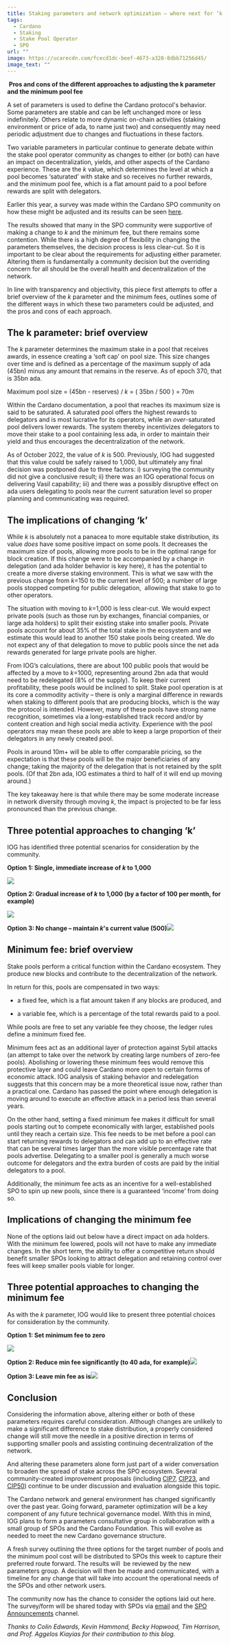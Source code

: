 ```yaml
---
title: Staking parameters and network optimization – where next for ‘k’ and ‘min fee’?
tags:
  - Cardano
  - Staking
  - Stake Pool Operator
  - SPO
url: ""
image: https://ucarecdn.com/fcecd1dc-beef-4673-a328-8dbb71256d45/
image_text: ""
---
```


 **Pros and cons of the different approaches to adjusting the k parameter and the minimum pool fee**  
  
A set of parameters is used to define the Cardano protocol's behavior. Some parameters are stable and can be left unchanged more or less indefinitely. Others relate to more dynamic on-chain activities (staking environment or price of ada, to name just two) and consequently may need periodic adjustment due to changes and fluctuations in these factors. 

Two variable parameters in particular continue to generate debate within the stake pool operator community as changes to either (or both) can have an impact on decentralization, yields, and other aspects of the Cardano experience. These are the _k_ value, which determines the level at which a pool becomes ‘saturated’ with stake and so receives no further rewards, and the minimum pool fee, which is a flat amount paid to a pool before rewards are split with delegators.

Earlier this year, a survey was made within the Cardano SPO community on how these might be adjusted and its results can be seen [here](https://input-output.typeform.com/report/Row2tnqQ/HSCUwpltfMyJ7yp7). 

The results showed that many in the SPO community were supportive of making a change to _k_ and the minimum fee, but there remains some contention. While there is a high degree of flexibility in changing the parameters themselves, the decision process is less clear-cut. So it is important to be clear about the requirements for adjusting either parameter. Altering them is fundamentally a community decision but the overriding concern for all should be the overall health and decentralization of the network.

In line with transparency and objectivity, this piece first attempts to offer a brief overview of the _k_ parameter and the minimum fees, outlines some of the different ways in which these two parameters could be adjusted, and the pros and cons of each approach. 

## The k parameter: brief overview

The _k_ parameter determines the maximum stake in a pool that receives awards, in essence creating a ‘soft cap’ on pool size. This size changes over time and is defined as a percentage of the maximum supply of ada (45bn) minus any amount that remains in the reserve. As of epoch 370, that is 35bn ada.  

Maximum pool size = (45bn - reserves) / _k_ = ( 35bn / 500 ) = 70m

Within the Cardano documentation, a pool that reaches its maximum size is said to be saturated. A saturated pool offers the highest rewards to delegators and is most lucrative for its operators, while an _over_\-saturated pool delivers lower rewards. The system thereby incentivizes delegators to move their stake to a pool containing less ada, in order to maintain their yield and thus encourages the decentralization of the network.

As of October 2022, the value of _k_ is 500. Previously, IOG had suggested that this value could be safely raised to 1,000, but ultimately any final decision was postponed due to three factors: i) surveying the community did not give a conclusive result; ii) there was an IOG operational focus on delivering Vasil capability; iii) and there was a possibly disruptive effect on ada users delegating to pools near the current saturation level so proper planning and communicating was required. 

## The implications of changing ‘k’

While _k_ is absolutely not a panacea to more equitable stake distribution, its value _does_ have some positive impact on some pools. It decreases the maximum size of pools, allowing more pools to be in the optimal range for block creation. If this change were to be accompanied by a change in delegation (and ada holder behavior is key here), it has the potential to create a more diverse staking environment. This is what we saw with the previous change from _k_\=150 to the current level of 500; a number of large pools stopped competing for public delegation,  allowing that stake to go to other operators.

The situation with moving to _k_\=1,000 is less clear-cut. We would expect private pools (such as those run by exchanges, financial companies, or large ada holders) to split their existing stake into smaller pools. Private pools account for about 35% of the total stake in the ecosystem and we estimate this would lead to another 150 stake pools being created. We do not expect any of that delegation to move to public pools since the net ada rewards generated for large private pools are higher.

From IOG’s calculations, there are about 100 public pools that would be affected by a move to _k_\=1000, representing around 2bn ada that would need to be redelegated (8% of the supply). To keep their current profitability, these pools would be inclined to split. Stake pool operation is at its core a commodity activity – there is only a marginal difference in rewards when staking to different pools that are producing blocks, which is the way the protocol is intended. However, many of these pools have strong name recognition, sometimes via a long-established track record and/or by content creation and high social media activity. Experience with the pool operators may mean these pools are able to keep a large proportion of their delegators in any newly created pool.

Pools in around 10m+ will be able to offer comparable pricing, so the expectation is that these pools will be the major beneficiaries of any change; taking the majority of the delegation that is not retained by the split pools. (Of that 2bn ada, IOG estimates a third to half of it will end up moving around.)

The key takeaway here is that while there may be some moderate increase in network diversity through moving _k_, the impact is projected to be far less pronounced than the previous change.

## Three potential approaches to changing ‘k’

IOG has identified three potential scenarios for consideration by the community.

  
**Option 1: Single, immediate increase of _k_ to 1,000**

![](https://ucarecdn.com/9e42e9ce-382d-47a1-b43e-d5eb20ea0ce6/-/preview/-/format/auto/-/quality/smart/)

**Option 2: Gradual increase of _k_ to 1,000 (by a factor of 100 per month, for example)**

![](https://ucarecdn.com/aa7e0699-193a-4fcf-b2f0-d33298929ebf/-/preview/-/format/auto/-/quality/smart/)

**Option 3: No change – maintain _k_'s current value (500)**![](https://ucarecdn.com/b2391033-423e-4aaa-90d3-d1221c0bb49d/-/preview/-/format/auto/-/quality/smart/)

## Minimum fee: brief overview

Stake pools perform a critical function within the Cardano ecosystem. They produce new blocks and contribute to the decentralization of the network.  

In return for this, pools are compensated in two ways:

*   a fixed fee, which is a flat amount taken if any blocks are produced, and
    
*   a variable fee, which is a percentage of the total rewards paid to a pool. 
    

  
While pools are free to set any variable fee they choose, the ledger rules define a _minimum_ fixed fee.

Minimum fees act as an additional layer of protection against Sybil attacks (an attempt to take over the network by creating large numbers of zero-fee pools). Abolishing or lowering these minimum fees would remove this protective layer and could leave Cardano more open to certain forms of economic attack. IOG analysis of staking behavior and redelegation suggests that this concern may be a more theoretical issue now, rather than a practical one. Cardano has passed the point where enough delegation is moving around to execute an effective attack in a period less than several years.

On the other hand, setting a fixed minimum fee makes it difficult for small pools starting out to compete economically with larger, established pools until they reach a certain size. This fee needs to be met before a pool can start returning rewards to delegators and can add up to an effective rate that can be several times larger than the more visible percentage rate that pools advertise. Delegating to a smaller pool is generally a much worse outcome for delegators and the extra burden of costs are paid by the initial delegators to a pool.

Additionally, the minimum fee acts as an incentive for a well-established SPO to spin up new pools, since there is a guaranteed ‘income’ from doing so.

## Implications of changing the minimum fee

None of the options laid out below have a direct impact on ada holders. With the minimum fee lowered, pools will not have to make any immediate changes. In the short term, the ability to offer a competitive return should benefit smaller SPOs looking to attract delegation and retaining control over fees will keep smaller pools viable for longer.  

## Three potential approaches to changing the minimum fee

As with the _k_ parameter, IOG would like to present three potential choices for consideration by the community.

**Option 1: Set minimum fee to zero**

![](https://ucarecdn.com/8c7df35b-b1ed-43b5-ad26-397aa72a0b18/-/preview/-/format/auto/-/quality/smart/)

**Option 2: Reduce min fee significantly (to 40 ada, for example)**![](https://ucarecdn.com/ea8e8de0-a942-4e81-afdf-2f3b1960d74a/-/preview/-/format/auto/-/quality/smart/)

**Option 3: Leave min fee as is**![](https://ucarecdn.com/d7516d02-08d4-4f3a-88f5-5504a804c505/-/preview/-/format/auto/-/quality/smart/)

## Conclusion

Considering the information above, altering either or both of these parameters requires careful consideration. Although changes are unlikely to make a significant difference to stake distribution, a properly considered change will still move the needle in a positive direction in terms of supporting smaller pools and assisting continuing decentralization of the network. 

And altering these parameters alone form just part of a wider conversation to broaden the spread of stake across the SPO ecosystem. Several community-created improvement proposals (including [CIP7](https://cips.cardano.org/cips/cip7/), [CIP23](https://cips.cardano.org/cips/cip23/), and [CIP50](https://github.com/cardano-foundation/CIPs/pull/242)) continue to be under discussion and evaluation alongside this topic.

The Cardano network and general environment has changed significantly over the past year. Going forward, parameter optimization will be a key component of any future technical governance model. With this in mind, IOG plans to form a parameters consultative group in collaboration with a small group of SPOs and the Cardano Foundation. This will evolve as needed to meet the new Cardano governance structure.

A fresh survey outlining the three options for the target number of pools and the minimum pool cost will be distributed to SPOs this week to capture their preferred route forward. The results will  be reviewed by the new parameters group. A decision will then be made and communicated, with a timeline for any change that will take into account the operational needs of the SPOs and other network users.

The community now has the chance to consider the options laid out here. The survey/form will be shared today with SPOs via [email](https://mailchi.mp/iohk/spo) and the [SPO Announcements](https://t.me/SPOannouncements) channel.

_Thanks to Colin Edwards, Kevin Hammond, Becky Hopwood, Tim Harrison, and Prof. Aggelos Kiayias for their contribution to this blog._
